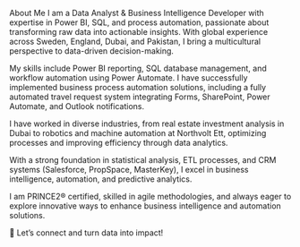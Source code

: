About Me
I am a Data Analyst & Business Intelligence Developer with expertise in Power BI, SQL, and process automation, passionate about transforming raw data into actionable insights. With global experience across Sweden, England, Dubai, and Pakistan, I bring a multicultural perspective to data-driven decision-making.

My skills include Power BI reporting, SQL database management, and workflow automation using Power Automate. I have successfully implemented business process automation solutions, including a fully automated travel request system integrating Forms, SharePoint, Power Automate, and Outlook notifications.

I have worked in diverse industries, from real estate investment analysis in Dubai to robotics and machine automation at Northvolt Ett, optimizing processes and improving efficiency through data analytics.

With a strong foundation in statistical analysis, ETL processes, and CRM systems (Salesforce, PropSpace, MasterKey), I excel in business intelligence, automation, and predictive analytics.

I am PRINCE2® certified, skilled in agile methodologies, and always eager to explore innovative ways to enhance business intelligence and automation solutions.

🚀 Let’s connect and turn data into impact!
